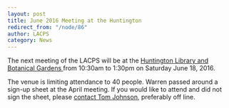 ```yaml
---
layout: post
title: June 2016 Meeting at the Huntington
redirect_from: "/node/86"
author: LACPS
category: News
---
```


<div class="field field-name-body field-type-text-with-summary field-label-hidden"><div class="field-items"><div class="field-item even"><p>The next meeting of the LACPS will be at the <a href="http://www.huntington.org">Huntington Library and Botanical Gardens </a> from 10:30am to 1:30pm on Saturday June 18, 2016.</p>
<p>The venue is limiting attendance to 40 people.  Warren passed around a sign-up sheet at the April meeting.  If you would like to attend and did not sign the sheet, please <a href="/contact">contact Tom Johnson</a>, preferably off line.</p></div></div></div>
